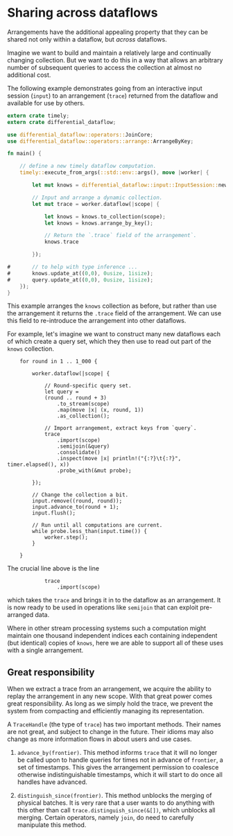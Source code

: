 # Sharing across dataflows

Arrangements have the additional appealing property that they can be shared not only within a dataflow, but *across* dataflows.

Imagine we want to build and maintain a relatively large and continually changing collection. But we want to do this in a way that allows an arbitrary number of subsequent queries to access the collection at almost no additional cost.

The following example demonstrates going from an interactive input session (`input`) to an arrangement (`trace`) returned from the dataflow and available for use by others.

```rust
extern crate timely;
extern crate differential_dataflow;

use differential_dataflow::operators::JoinCore;
use differential_dataflow::operators::arrange::ArrangeByKey;

fn main() {

    // define a new timely dataflow computation.
    timely::execute_from_args(::std::env::args(), move |worker| {

        let mut knows = differential_dataflow::input::InputSession::new();

        // Input and arrange a dynamic collection.
        let mut trace = worker.dataflow(|scope| {

            let knows = knows.to_collection(scope);
            let knows = knows.arrange_by_key();

            // Return the `.trace` field of the arrangement`.
            knows.trace

        });

#       // to help with type inference ...
#       knows.update_at((0,0), 0usize, 1isize);
#       query.update_at((0,0), 0usize, 1isize);
    });
}
```

This example arranges the `knows` collection as before, but rather than use the arrangement it returns the `.trace` field of the arrangement. We can use this field to re-introduce the arrangement into other dataflows.

For example, let's imagine we want to construct many new dataflows each of which create a query set, which they then use to read out part of the `knows` collection.

```rust,ignore
    for round in 1 .. 1_000 {

        worker.dataflow(|scope| {

            // Round-specific query set.
            let query =
            (round .. round + 3)
                .to_stream(scope)
                .map(move |x| (x, round, 1))
                .as_collection();

            // Import arrangement, extract keys from `query`.
            trace
                .import(scope)
                .semijoin(&query)
                .consolidate()
                .inspect(move |x| println!("{:?}\t{:?}", timer.elapsed(), x))
                .probe_with(&mut probe);

        });

        // Change the collection a bit.
        input.remove((round, round));
        input.advance_to(round + 1);
        input.flush();

        // Run until all computations are current.
        while probe.less_than(input.time()) {
            worker.step();
        }

    }
```

The crucial line above is the line

```rust,ignore
            trace
                .import(scope)
```

which takes the `trace` and brings it in to the dataflow as an arrangement. It is now ready to be used in operations like `semijoin` that can exploit pre-arranged data.

Where in other stream processing systems such a computation might maintain one thousand independent indices each containing independent (but identical) copies of `knows`, here we are able to support all of these uses with a single arrangement.

## Great responsibility

When we extract a trace from an arrangement, we acquire the ability to replay the arrangement in any new scope. With that great power comes great responsibility. As long as we simply hold the trace, we prevent the system from compacting and efficiently managing its representation.

A `TraceHandle` (the type of `trace`) has two important methods. Their names are not great, and subject to change in the future. Their idioms may also change as more information flows in about users and use cases.

1. `advance_by(frontier)`. This method informs `trace` that it will no longer be called upon to handle queries for times not in advance of `frontier`, a set of timestamps. This gives the arrangement permission to coalesce otherwise indistinguishable timestamps, which it will start to do once all handles have advanced.

2. `distinguish_since(frontier)`. This method unblocks the merging of physical batches. It is very rare that a user wants to do anything with this other than call `trace.distinguish_since(&[])`, which unblocks all merging. Certain operators, namely `join`, do need to carefully manipulate this method.
